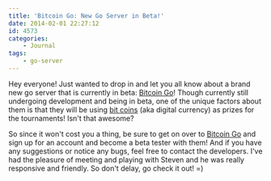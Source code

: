 ```yaml
---
title: 'Bitcoin Go: New Go Server in Beta!'
date: 2014-02-01 22:27:12
id: 4573
categories:
	- Journal
tags:
	- go-server
---
```


Hey everyone! Just wanted to drop in and let you all know about a brand new go server that is currently in beta: [Bitcoin Go](https://bitcoingo.io)! Though currently still undergoing development and being in beta, one of the unique factors about them is that they will be using [bit coins](http://en.wikipedia.org/wiki/Bitcoin) (aka digital currency) as prizes for the tournaments! Isn't that awesome?

So since it won't cost you a thing, be sure to get on over to [Bitcoin Go](https://bitcoingo.io) and sign up for an account and become a beta tester with them! And if you have any suggestions or notice any bugs, feel free to contact the developers. I've had the pleasure of meeting and playing with Steven and he was really responsive and friendly. So don't delay, go check it out! =)